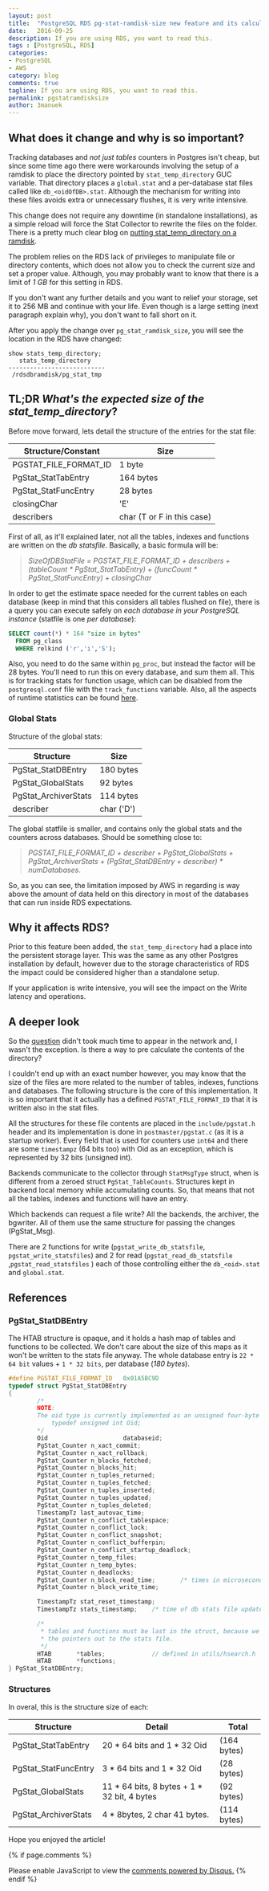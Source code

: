 ```yaml
---
layout: post
title:  "PostgreSQL RDS pg-stat-ramdisk-size new feature and its calculations"
date:   2016-09-25
description: If you are using RDS, you want to read this.
tags : [PostgreSQL, RDS]
categories:
- PostgreSQL
- AWS
category: blog
comments: true
tagline: If you are using RDS, you want to read this.
permalink: pgstatramdisksize
author: 3manuek
---
```


## What does it change and why is so important?

Tracking databases and _not just tables_ counters in Postgres isn't cheap, but since some time ago there were workarounds involving the setup of a ramdisk to place the directory pointed by `stat_temp_directory` GUC variable. That directory places a `global.stat` and a per-database stat files called like `db_<oidOfDB>.stat`. Although the mechanism for writing into these files avoids extra or unnecessary flushes, it is very write intensive.

This change does not require any downtime (in standalone installations), as a simple reload will force the Stat Collector to rewrite the files on the folder. There is a pretty much clear blog on [putting stat_temp_directory on a ramdisk](http://hacksoclock.blogspot.com.ar/2014/04/putting-statstempdirectory-on-ramdisk.html).

The problem relies on the RDS lack of privileges to manipulate file or directory contents, which does not allow you to check the current size and set a proper value. Although, you may probably want to know that there is a limit of *1 GB* for this setting in RDS.

If you don't want any further details and you want to relief your storage, set it to 256 MB and continue with your life. Even though is a large setting (next paragraph explain why), you don't want to fall short on it.

After you apply the change over `pg_stat_ramdisk_size`, you will see the location in the RDS have changed:

```
show stats_temp_directory;
   stats_temp_directory    
---------------------------
 /rdsdbramdisk/pg_stat_tmp
```

## TL;DR *What's the expected size of the stat_temp_directory*?

Before move forward, lets detail the structure of the entries for the stat file:

| Structure/Constant          | Size
|-----|----
| PGSTAT_FILE_FORMAT_ID  | 1 byte
| PgStat_StatTabEntry  | 164 bytes
| PgStat_StatFuncEntry | 28 bytes
| closingChar | 'E'
| describers  | char (T or F in this case)


First of all, as it'll explained later, not all the tables, indexes and functions are written on the _db statsfile_. Basically, a basic formula will be:

> _SizeOfDBStatFile = PGSTAT_FILE_FORMAT_ID + describers +
>                     (tableCount * PgStat_StatTabEntry) + (funcCount * PgStat_StatFuncEntry) +
>                     closingChar_

In order to get the estimate space needed for the current tables on each database (keep
in mind that this considers all tables flushed on file), there is a query you can execute
safely on _each database in your PostgreSQL instance_ (statfile is one _per database_):


```sql
SELECT count(*) * 164 "size in bytes"
  FROM pg_class
  WHERE relkind ('r','i','S');
```

Also, you need to do the same within `pg_proc`, but instead the factor will be 28 bytes. You'll need to run this on every database, and sum them all. This is for tracking stats for function usage, which can be
disabled from the `postgresql.conf` file with the `track_functions` variable. Also, all the aspects
of runtime statistics can be found [here][1].


### Global Stats

Structure of the global stats:

| Structure          | Size
|-----|----
| PgStat_StatDBEntry | 180 bytes
| PgStat_GlobalStats | 92 bytes
| PgStat_ArchiverStats | 114 bytes
| describer            | char ('D')

The global statfile is smaller, and contains only the global stats and the counters across databases. Should be something close to:

> _PGSTAT_FILE_FORMAT_ID + describer + PgStat_GlobalStats +
> PgStat_ArchiverStats + (PgStat_StatDBEntry + describer) * numDatabases_.

So, as you can see, the limitation imposed by AWS in regarding is way above the amount of data held on this directory in most of the databases that can run inside RDS expectations.

## Why it affects RDS?

Prior to this feature been added, the `stat_temp_directory` had a place into the persistent storage layer. This was the same as any other Postgres installation by default, however due to the storage characteristics of RDS the impact could be considered higher than a standalone setup.

If your application is write intensive, you will see the impact on the Write latency and operations.


## A deeper look

So the [question][2] didn't took much time to appear in the network and, I wasn't the exception. Is there a way to pre calculate the contents of the directory?  

I couldn't end up with an exact number however, you may know that the size of the files are more related to the number of tables, indexes, functions and databases. The following structure is the core of this implementation. It is so important that it actually has a defined `PGSTAT_FILE_FORMAT_ID` that it is written also in the stat files.

All the structures for these file contents are placed in the `include/pgstat.h` header and its implementation is done in `postmaster/pgstat.c` (as it is a startup worker). Every field that is used for counters use `int64` and there are some `timestampz` (64 bits too) with Oid as an exception, which is represented by 32 bits (unsigned int).

Backends communicate to the collector through `StatMsgType` struct, when is different from a zeroed struct `PgStat_TableCounts`. Structures kept in backend local memory while accumulating counts. So, that means that not all the tables, indexes and functions will have an entry.

Which backends can request a file write? All the backends, the archiver, the bgwriter. All of them use the same structure for passing the changes (PgStat_Msg).

There are 2 functions for write (`pgstat_write_db_statsfile`, `pgstat_write_statsfiles`) and 2 for read (`pgstat_read_db_statsfile` ,`pgstat_read_statsfiles` ) each of those controlling either the `db_<oid>.stat` and `global.stat`.


## References

### PgStat_StatDBEntry

The HTAB structure is opaque, and it holds a hash map of tables and functions to be collected. We don't care about the size of this maps as it won't be written to the stats file anyway. The whole database entry is `22 * 64 bit` values + `1 * 32 bits`, per database (*180 bytes*).

```c
#define PGSTAT_FILE_FORMAT_ID   0x01A5BC9D
typedef struct PgStat_StatDBEntry
{
        /*
        NOTE:
        The oid type is currently implemented as an unsigned four-byte integer.
            typedef unsigned int Oid;
        */
        Oid                     databaseid;
        PgStat_Counter n_xact_commit;
        PgStat_Counter n_xact_rollback;
        PgStat_Counter n_blocks_fetched;
        PgStat_Counter n_blocks_hit;
        PgStat_Counter n_tuples_returned;
        PgStat_Counter n_tuples_fetched;
        PgStat_Counter n_tuples_inserted;
        PgStat_Counter n_tuples_updated;
        PgStat_Counter n_tuples_deleted;
        TimestampTz last_autovac_time;
        PgStat_Counter n_conflict_tablespace;
        PgStat_Counter n_conflict_lock;
        PgStat_Counter n_conflict_snapshot;
        PgStat_Counter n_conflict_bufferpin;
        PgStat_Counter n_conflict_startup_deadlock;
        PgStat_Counter n_temp_files;
        PgStat_Counter n_temp_bytes;
        PgStat_Counter n_deadlocks;
        PgStat_Counter n_block_read_time;       /* times in microseconds */
        PgStat_Counter n_block_write_time;

        TimestampTz stat_reset_timestamp;
        TimestampTz stats_timestamp;    /* time of db stats file update */

        /*
         * tables and functions must be last in the struct, because we don't write
         * the pointers out to the stats file.
         */
        HTAB       *tables;             // defined in utils/hsearch.h
        HTAB       *functions;
} PgStat_StatDBEntry;
```



### Structures

In overal, this is the structure size of each:

Structure | Detail | Total
----|-----|------
PgStat_StatTabEntry | 20 * 64 bits and 1 * 32 Oid | (164 bytes)
PgStat_StatFuncEntry | 3 * 64 bits and 1 * 32 Oid | (28 bytes)
PgStat_GlobalStats | 11 * 64 bits, 8 bytes + 1 * 32 bit, 4 bytes | (92 bytes)
PgStat_ArchiverStats | 4 *  8bytes, 2 char 41 bytes. | (114 bytes)


Hope you enjoyed the article!


{% if page.comments %}
<div id="disqus_thread"></div>
<script>


var disqus_config = function () {
this.page.url = {{ site.url }};  // Replace PAGE_URL with your page's canonical URL variable
this.page.identifier = {{ page.title }}; // Replace PAGE_IDENTIFIER with your page's unique identifier variable
};

(function() { // DON'T EDIT BELOW THIS LINE
var d = document, s = d.createElement('script');
s.src = '//3manuek.disqus.com/embed.js';
s.setAttribute('data-timestamp', +new Date());
(d.head || d.body).appendChild(s);
})();
</script>
<noscript>Please enable JavaScript to view the <a href="https://disqus.com/?ref_noscript">comments powered by Disqus.</a></noscript>
{% endif %}

[1]: https://www.postgresql.org/docs/9.6/static/runtime-config-statistics.html
[2]: http://dba.stackexchange.com/questions/150474/how-to-determine-optimal-value-for-pg-stat-ramdisk-size-on-amazon-rds/150579#150579
